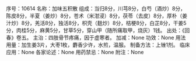 序号：10614
名称：加味五积散
组成：当归8分，川芎8分，白芍（酒炒）8分，陈皮8分，半夏（姜炒）8分，苍术（米泔浸）8分，茯苓（去皮）8分，厚朴（姜汁炒）8分，羌活8分，独活8分，枳壳（麸炒）8分，桔梗8分，白芷8分，干姜5分，肉桂5分，麻黄5分，甘草5分，穿山甲（随所痛取甲，烧灰）1钱。
出处：《回春》卷五。
主治：四肢骨节疼痛，因于虚寒者。
加减：None
功效：None
用法用量：加生姜3片，大枣1枚，麝香少许，水煎，温服。
制备方法：上锉1剂。
临床应用：None
各家论述：None
用药禁忌：None
附注：None
